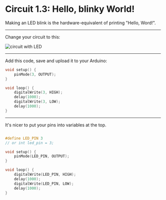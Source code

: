 # Circuit 1.3: Hello, blinky World!

Making an LED blink is the hardware-equivalent of printing "Hello, Word!".

---

Change your circuit to this:

![circuit with LED](/assets/simple_led_wiring.png)

---

Add this code, save and upload it to your Arduino:

``` c
void setup() {
    pinMode(3, OUTPUT);
}

void loop() {
    digitalWrite(3, HIGH);
    delay(1000);
    digitalWrite(3, LOW);
    delay(1000);
}
```

---

It's nicer to put your pins into variables at the top.

``` c

#define LED_PIN 3
// or int led_pin = 3;

void setup() {
    pinMode(LED_PIN, OUTPUT);
}

void loop() {
    digitalWrite(LED_PIN, HIGH);
    delay(1000);
    digitalWrite(LED_PIN, LOW);
    delay(1000);
}
```

